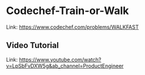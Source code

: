 # Codechef-Train-or-Walk
Link: https://www.codechef.com/problems/WALKFAST
## Video Tutorial
Link: https://www.youtube.com/watch?v=LpSbFvDXW5g&ab_channel=ProductEngineer
